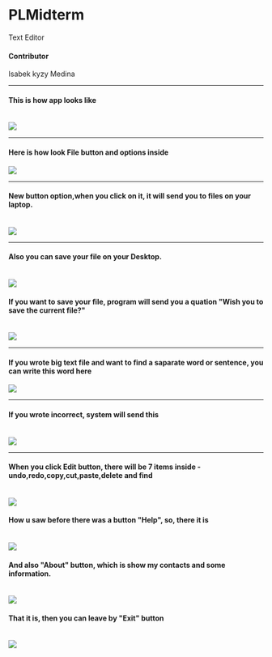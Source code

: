 # PLMidterm

Text Editor 

<h4>Contributor</h4>
<p>Isabek kyzy Medina</p>

<hr>

<h4>This is how app looks like</h4>
<br>

<img src="https://avatars.mds.yandex.net/get-images-cbir/4472047/LBe0nFphjem3V7t26ESh9g3630/ocr">

<hr>
<h4>Here is how look File button and options inside</h4>
<b4>
<img src="https://avatars.mds.yandex.net/get-images-cbir/3822487/Bj8t9ZhZOXdbWXqNbF9qLw8726/ocr">
<hr>
  <h4>New button option,when you click on it, it will send you to files on your laptop.</h4>
<br>
<img src="https://avatars.mds.yandex.net/get-images-cbir/4304284/b7A0iSEjDJrEK8XPyHBSWg3064/ocr">
<hr>
  <h4>Also you can save your file on your Desktop.</h4>
  
<br>
<img src="https://avatars.mds.yandex.net/get-images-cbir/4304284/b7A0iSEjDJrEK8XPyHBSWg3064/ocr">
<br>
  <h4>If you want to save your file, program will send you a quation "Wish you to save the current file?"</h4>
<br>

<img src="https://avatars.mds.yandex.net/get-images-cbir/2107671/dv-0W49GRj_7Pk3vNGX8cA1678/ocr">

<hr>
<h4>If you wrote big text file and want to find a saparate word or sentence, you can write this word here</h4>
<b4>
<img src="https://avatars.mds.yandex.net/get-images-cbir/4760051/d7SOEWGfmthtNzM_7wvXBw3099/ocr">
  
<hr>
  <h4>If you wrote incorrect, system will send this</h4>
<br>
<img src="https://avatars.mds.yandex.net/get-images-cbir/4316178/zRynkmnz6UbH13kAicmX-A0210/ocr">
<hr>
  <h4>When you click Edit button, there will be 7 items inside - undo,redo,copy,cut,paste,delete and find</h4>
<br>
<img src="https://avatars.mds.yandex.net/get-images-cbir/4431984/_yHt4V42CQGfbQfPW4GPeA0429/ocr">
  
  <br>
  <h4>How u saw before there was a button "Help", so, there it is </h4>
<br>

<img src="https://avatars.mds.yandex.net/get-images-cbir/4324261/6epvpZ2w1ft6GCkDJKj32A8050/ocr">

<br>
  <h4>And also "About" button, which is show my contacts and some information.</h4>
<br>

<img src="https://avatars.mds.yandex.net/get-images-cbir/4612194/uIT7u8dzHWNg7rohorR4Wg6162/ocr">

<br>
  <h4>That it is, then you can leave by "Exit" button</h4>
<br>

<img src="https://avatars.mds.yandex.net/get-images-cbir/4524870/Bj8t9ZhZOXdbWXqNbF9qLw2219/ocr">
